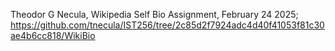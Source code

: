 Theodor G Necula, Wikipedia Self Bio Assignment, February 24 2025; https://github.com/tnecula/IST256/tree/2c85d2f7924adc4d40f41053f81c30ae4b6cc818/WikiBio
